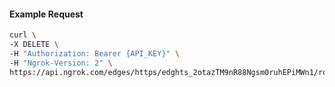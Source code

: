 <!-- Code generated for API Clients. DO NOT EDIT. -->

#### Example Request

```bash
curl \
-X DELETE \
-H "Authorization: Bearer {API_KEY}" \
-H "Ngrok-Version: 2" \
https://api.ngrok.com/edges/https/edghts_2otazTM9nR88Ngsm0ruhEPiMWn1/routes/edghtsrt_2otazP4FLVn2U22aXC2m4J2VShj
```
